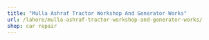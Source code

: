 ```yaml
---
title: "Mulla Ashraf Tractor Workshop And Generator Works"
url: /lahore/mulla-ashraf-tractor-workshop-and-generator-works/
shop: car repair
---
```

